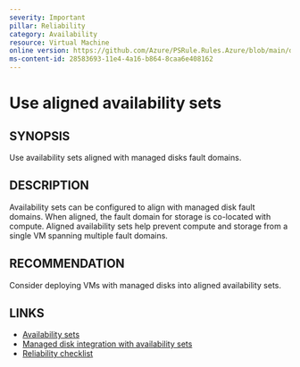```yaml
---
severity: Important
pillar: Reliability
category: Availability
resource: Virtual Machine
online version: https://github.com/Azure/PSRule.Rules.Azure/blob/main/docs/en/rules/Azure.VM.ASAlignment.md
ms-content-id: 28583693-11e4-4a16-b864-8caa6e408162
---
```


# Use aligned availability sets

## SYNOPSIS

Use availability sets aligned with managed disks fault domains.

## DESCRIPTION

Availability sets can be configured to align with managed disk fault domains.
When aligned, the fault domain for storage is co-located with compute.
Aligned availability sets help prevent compute and storage from a single VM spanning multiple fault domains.

## RECOMMENDATION

Consider deploying VMs with managed disks into aligned availability sets.

## LINKS

- [Availability sets](https://docs.microsoft.com/azure/virtual-machines/availability#availability-sets)
- [Managed disk integration with availability sets](https://docs.microsoft.com/azure/virtual-machines/managed-disks-overview)
- [Reliability checklist](https://docs.microsoft.com/azure/architecture/checklist/resiliency-per-service#virtual-machines)

